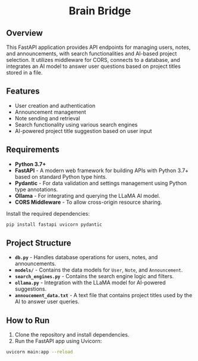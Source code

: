 <h1 align="center">
  Brain Bridge
</h1>

## Overview
This FastAPI application provides API endpoints for managing users, notes, and announcements, with search functionalities and AI-based project selection. It utilizes middleware for CORS, connects to a database, and integrates an AI model to answer user questions based on project titles stored in a file.

## Features
- User creation and authentication
- Announcement management
- Note sending and retrieval
- Search functionality using various search engines
- AI-powered project title suggestion based on user input

## Requirements
- **Python 3.7+**
- **FastAPI** - A modern web framework for building APIs with Python 3.7+ based on standard Python type hints.
- **Pydantic** - For data validation and settings management using Python type annotations.
- **Ollama** - For integrating and querying the LLaMA AI model.
- **CORS Middleware** - To allow cross-origin resource sharing.
  
Install the required dependencies:
```bash
pip install fastapi uvicorn pydantic
```

## Project Structure
- **`db.py`** - Handles database operations for users, notes, and announcements.
- **`models/`** - Contains the data models for `User`, `Note`, and `Announcement`.
- **`search_engines.py`** - Contains the search engine logic and filters.
- **`ollama.py`** - Integration with the LLaMA model for AI-powered suggestions.
- **`annoucement_data.txt`** - A text file that contains project titles used by the AI to answer user queries.

## How to Run
1. Clone the repository and install dependencies.
2. Run the FastAPI app using Uvicorn:

```bash
uvicorn main:app --reload
